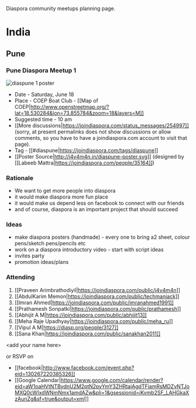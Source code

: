 Diaspora community meetups planning page.

# India

## Pune

### Pune Diaspora Meetup 1 

![diaspune 1 poster](https://joindiaspora.s3.amazonaws.com/uploads/images/scaled_full_0a0ccba222ea4e806225.jpg)

- Date - Saturday, June 18
- Place - COEP Boat Club - [[Map of COEP|http://www.openstreetmap.org/?lat=18.530284&lon=73.855784&zoom=18&layers=M]]
- Suggested time - 10 am
- [[More discussions|https://joindiaspora.com/status_messages/254997]] (sorry, at present permalinks does not show discussions or allow comments, so you have to have a joindiaspora.com account to visit that page).
- Tag - [[#diaspune|https://joindiaspora.com/tags/diaspune]]
- [[Poster Source|http://j4v4m4n.in/diaspune-poster.svg]] (designed by [[Labeeb Mattra|https://joindiaspora.com/people/35164]])

### Rationale

- We want to get more people into diaspora
 - it would make diaspora more fun place
 - it would make us depend less on facebook to connect with our friends
- and of course, diaspora is an important project that should succeed

### Ideas 

- make diaspora posters (handmade) - every one to bring a2 sheet, colour pens/sketch pens/pencils etc
- work on a diaspora introductory video - start with script ideas
- invites party
- promotion ideas/plans

### Attending
 1. [[Praveen Arimbrathodiyil|https://joindiaspora.com/public/j4v4m4n]]   
 1. [[AbdulKarim Memon|https://joindiaspora.com/public/techmaniack]]   
 1. [[Imran Ahmed|https://joindiaspora.com/public/imranahmed1991]]   
 1. [[Prathamesh Sonpatki|https://joindiaspora.com/public/prathamesh]]   
 1. [[Abhijit A M|https://joindiaspora.com/public/abhijit13]]
 1. [[Meha Raje Upadhyay|https://joindiaspora.com/public/meha_ru]]
 1. [[Vipul A M|https://diasp.org/people/3127]]
 1. [[Sana Khan|https://joindiaspora.com/public/sanakhan2011]]

&lt;add your name here&gt;

or RSVP on 

- [[facebook|http://www.facebook.com/event.php?eid=130267220385326]]
- [[Google Calendar|https://www.google.com/calendar/render?eid=aW1oaHVtNTBydnU2M2ptN2pyYmY3ZHRtajAgdTFiamRsMDZvNTJoMXQ0cWIxdWNmNmx1amdAZw&pli=1&gsessionid=iKvmb2SF_LAHGkaXzAunZg&sf=true&output=xml]]